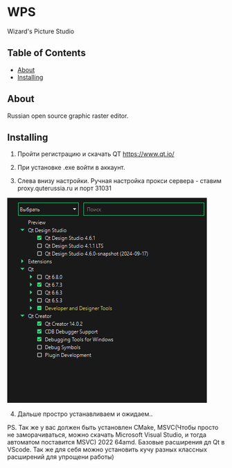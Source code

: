# WPS
Wizard's Picture Studio
## Table of Contents

- [About](#about)
- [Installing](#installing)

## About <a name = "about"></a>

Russian open source graphic raster editor.

## Installing <a name = "installing"></a>

1. Пройти регистрацию и скачать QT https://www.qt.io/

2. При установке .exe войти в аккаунт. 

3. Слева внизу настройки. Ручная настройка прокси сервера - ставим proxy.quterussia.ru и порт 31031

![alt text](Trash/123.png)

4. Дальше простро устанавливаем и ожидаем..

PS. Так же у вас должен быть установлен CMake, MSVC(Чтобы просто не заморачиваться, можно скачать Microsoft Visual Studio, и тогда автоматом поставится MSVC) 2022 64amd. Базовые расширения дл Qt в VScode. Так же для себя можно установить кучу разных классных расширений для упрощени работы)
